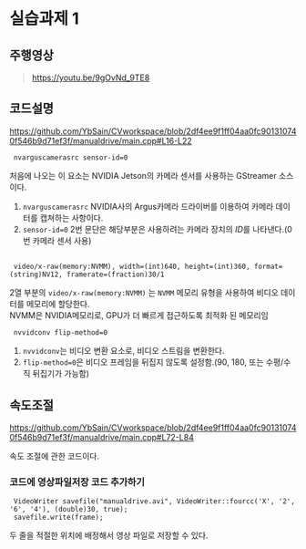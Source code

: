 # 실습과제 1
## 주행영상
> https://youtu.be/9gOvNd_9TE8

## 코드설명

https://github.com/YbSain/CVworkspace/blob/2df4ee9f1ff04aa0fc901310740f546b9d71ef3f/manualdrive/main.cpp#L16-L22

     nvarguscamerasrc sensor-id=0

처음에 나오는 이 요소는 NVIDIA Jetson의 카메라 센서를 사용하는 GStreamer 소스이다.    
1. ```nvarguscamerasrc``` NVIDIA사의 Argus카메라 드라이버를 이용하여 카메라 데이터를 캡쳐하는 사항이다.    
2. ```sensor-id=0``` 2번 문단은 해당부분은 사용하려는 카메라 장치의 *ID*를 나타낸다.(0번 카메라 센서 사용)      

## 

     video/x-raw(memory:NVMM), width=(int)640, height=(int)360, format=(string)NV12, framerate=(fraction)30/1


2열 부분의 ```video/x-raw(memory:NVMM)``` 는 ```NVMM``` 메모리 유형을 사용하여 비디오 데이터를 메모리에 할당한다.    
NVMM은 NVIDIA메모리로, GPU가 더 빠르게 접근하도록 최적화 된 메모리임

     nvvidconv flip-method=0

1. ```nvvidconv```는 비디오 변환 요소로, 비디오 스트림을 변환한다.    
2. ```flip-method=0```은 비디오 프레임을 뒤집지 않도록 설정함.(90, 180, 또는 수평/수직 뒤집기가 가능함)    

## 속도조절
https://github.com/YbSain/CVworkspace/blob/2df4ee9f1ff04aa0fc901310740f546b9d71ef3f/manualdrive/main.cpp#L72-L84

속도 조절에 관한 코드이다.
### 코드에 영상파일저장 코드 추가하기

     VideoWriter savefile("manualdrive.avi", VideoWriter::fourcc('X', '2', '6', '4'), (double)30, true);
     savefile.write(frame);

두 줄을 적절한 위치에 배정해서 영상 파일로 저장할 수 있다.


